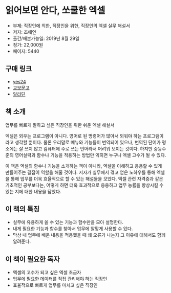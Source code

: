 # 읽어보면 안다, 쏘쿨한 엑셀

- 부제: 직장인에 의한, 직장인을 위한, 직장인의 엑셀 실무 해설서 
- 저자: 조애연
- 출간/배본가능일: 2019년 8월 29일
- 정가: 22,000원
- 페이지: 5440

## 구매 링크

- [yes24](http://www.yes24.com/Product/Goods/78147096)
- [교보문고](http://www.kyobobook.co.kr/product/detailViewKor.laf?ejkGb=KOR&mallGb=KOR&barcode=9791190014458&orderClick=LAG&Kc=)
- [알라딘](http://aladin.kr/p/WMPCd)

## 책 소개
업무를 빠르게 잘하고 싶은 직장인을 위한 쉬운 엑셀 해설서   

엑셀은 외우는 프로그램이 아니다. 영어로 된 명령어가 많아서 외워야 하는 프로그램이라고 생각할 뿐이다.
물론 우리말로 메뉴와 기능들이 번역되어 있으나, 번역된 단어가 평소에는 잘 쓰지 않고 컴퓨터에 주로 쓰는 언어라서 어려워 보이는 것이다.
하지만 중등수준의 영어실력과 함수나 기능을 적용하는 방법만 익히면 누구나 엑셀 고수가 될 수 있다. 

이 책은 엑셀의 함수나 기능을 소개하는 책이 아니라, 엑셀을 이해하고 응용할 수 있게 만들어주는 길잡이 역할을 해줄 것이다.
저자가 실무에서 겪고 얻은 노하우를 통해 엑셀을 통해 업무를 더욱 효율적으로 할 수 있는 해설들을 모았다.
엑셀 관련 자격증과 같은 기초적인 공부보다는, 어떻게 하면 더욱 효과적으로 응용하고 업무 능률을 향상시킬 수 있는 지에 대한 내용을 담았다. 

## 이 책의 특징

- 실무에 유용하게 쓸 수 있는 기능과 함수만을 모아 설명한다. 
- 내게 필요한 기능과 함수를 찾아서 업무에 알맞게 사용할 수 있다. 
- 막상 내 업무에 배운 내용을 적용했을 때 왜 오류가 나는지 그 이유에 대해서도 함께 알려준다. 

## 이 책이 필요한 독자
- 엑셀의 고수가 되고 싶은 엑셀 초급자 
- 업무에 필요한 데이터를 직접 관리해야 하는 직장인  
- 효율적으로 빠르게 업무를 마치고 싶은 직장인 

